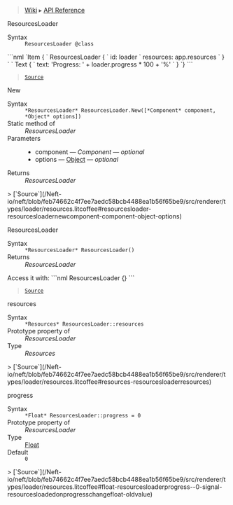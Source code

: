 > [Wiki](Home) ▸ [API Reference](API-Reference)

ResourcesLoader
<dl><dt>Syntax</dt><dd><code>ResourcesLoader @class</code></dd></dl>
```nml
`Item {
`   ResourcesLoader {
`       id: loader
`       resources: app.resources
`   }
`
`   Text {
`       text: 'Progress: ' + loader.progress * 100 + '%'
`   }
`}
```

> [`Source`](/Neft-io/neft/blob/feb74662c4f7ee7aedc58bcb4488ea1b56f65be9/src/renderer/types/loader/resources.litcoffee#resourcesloader-class)

New
<dl><dt>Syntax</dt><dd><code>&#x2A;ResourcesLoader&#x2A; ResourcesLoader.New([&#x2A;Component&#x2A; component, &#x2A;Object&#x2A; options])</code></dd><dt>Static method of</dt><dd><i>ResourcesLoader</i></dd><dt>Parameters</dt><dd><ul><li>component — <i>Component</i> — <i>optional</i></li><li>options — <a href="/Neft-io/neft/wiki/Utils-API#isobject">Object</a> — <i>optional</i></li></ul></dd><dt>Returns</dt><dd><i>ResourcesLoader</i></dd></dl>
> [`Source`](/Neft-io/neft/blob/feb74662c4f7ee7aedc58bcb4488ea1b56f65be9/src/renderer/types/loader/resources.litcoffee#resourcesloader-resourcesloadernewcomponent-component-object-options)

ResourcesLoader
<dl><dt>Syntax</dt><dd><code>&#x2A;ResourcesLoader&#x2A; ResourcesLoader()</code></dd><dt>Returns</dt><dd><i>ResourcesLoader</i></dd></dl>
Access it with:
```nml
ResourcesLoader {}
```

> [`Source`](/Neft-io/neft/blob/feb74662c4f7ee7aedc58bcb4488ea1b56f65be9/src/renderer/types/loader/resources.litcoffee#resourcesloader-resourcesloader)

resources
<dl><dt>Syntax</dt><dd><code>&#x2A;Resources&#x2A; ResourcesLoader::resources</code></dd><dt>Prototype property of</dt><dd><i>ResourcesLoader</i></dd><dt>Type</dt><dd><i>Resources</i></dd></dl>
> [`Source`](/Neft-io/neft/blob/feb74662c4f7ee7aedc58bcb4488ea1b56f65be9/src/renderer/types/loader/resources.litcoffee#resources-resourcesloaderresources)

progress
<dl><dt>Syntax</dt><dd><code>&#x2A;Float&#x2A; ResourcesLoader::progress = 0</code></dd><dt>Prototype property of</dt><dd><i>ResourcesLoader</i></dd><dt>Type</dt><dd><a href="/Neft-io/neft/wiki/Utils-API#isfloat">Float</a></dd><dt>Default</dt><dd><code>0</code></dd></dl>
> [`Source`](/Neft-io/neft/blob/feb74662c4f7ee7aedc58bcb4488ea1b56f65be9/src/renderer/types/loader/resources.litcoffee#float-resourcesloaderprogress--0-signal-resourcesloadedonprogresschangefloat-oldvalue)

